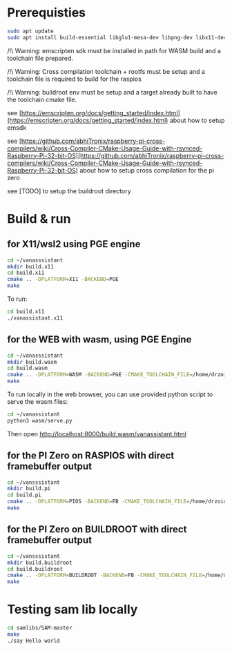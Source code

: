 # Prerequisties

```bash
sudo apt update
sudo apt install build-essential libglu1-mesa-dev libpng-dev libx11-dev libpng-dev
```

/!\ Warning: emscripten sdk must be installed in path for WASM build and a toolchain file prepared.

/!\ Warning: Cross compilation toolchain + rootfs must be setup and a toolchain file is required to build for the raspios

/!\ Warning: buildroot env must be setup and a target already built to have the toolchain cmake file.

see [https://emscripten.org/docs/getting_started/index.html](https://emscripten.org/docs/getting_started/index.html) about how to setup emsdk

see [https://github.com/abhiTronix/raspberry-pi-cross-compilers/wiki/Cross-Compiler-CMake-Usage-Guide-with-rsynced-Raspberry-Pi-32-bit-OS](https://github.com/abhiTronix/raspberry-pi-cross-compilers/wiki/Cross-Compiler-CMake-Usage-Guide-with-rsynced-Raspberry-Pi-32-bit-OS) about how to setup cross compilation for the pi zero

see [TODO] to setup the buildroot directory

# Build & run

## for X11/wsl2 using PGE engine

 ```bash
cd ~/vanasssistant
mkdir build.x11
cd build.x11
cmake .. -DPLATFORM=X11 -BACKEND=PGE
make
```

To run:

```bash
cd build.x11
./vanassistant.x11
```

## for the WEB with wasm, using PGE Engine

```bash
cd ~/vanasssistant
mkdir build.wasm
cd build.wasm
cmake .. -DPLATFORM=WASM -BACKEND=PGE -CMAKE_TOOLCHAIN_FILE=/home/drzoid/cmake/toolchains/emscripten.cmake
make 
```

To run locally in the web browser, you can use provided python script to serve the wasm files:

```bash
cd ~/vanassistant
python3 wasm/serve.py
```

Then open [http://localhost:8000/build.wasm/vanassistant.html](http://localhost:8000/build.wasm/vanassistant.html)

## for the PI Zero on RASPIOS with direct framebuffer output

```bash
cd ~/vansssistant
mkdir build.pi
cd build.pi
cmake .. -DPLATFORM=PIOS -BACKEND=FB -CMAKE_TOOLCHAIN_FILE=/home/drzoid/cmake/toolchains/crosspigcc.cmake
make
```

## for the PI Zero on BUILDROOT with direct framebuffer output

```bash
cd ~/vansssistant
mkdir build.buildroot
cd build.buildroot
cmake .. -DPLATFORM=BUILDROOT -BACKEND=FB -CMAKE_TOOLCHAIN_FILE=/home/drzoid/rpi-zero-minimal-buildroot/build_workdir/host/share/buildroot/toolchainfile.cmake
make
```

# Testing sam lib locally

```bash
cd samlibs/SAM-master
make
./say Hello world
```